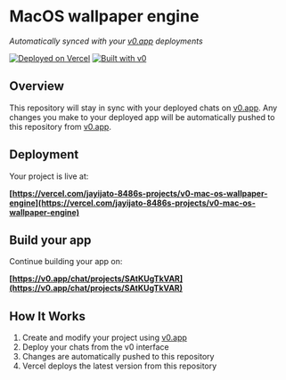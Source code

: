 # MacOS wallpaper engine

*Automatically synced with your [v0.app](https://v0.app) deployments*

[![Deployed on Vercel](https://img.shields.io/badge/Deployed%20on-Vercel-black?style=for-the-badge&logo=vercel)](https://vercel.com/jayijato-8486s-projects/v0-mac-os-wallpaper-engine)
[![Built with v0](https://img.shields.io/badge/Built%20with-v0.app-black?style=for-the-badge)](https://v0.app/chat/projects/SAtKUgTkVAR)

## Overview

This repository will stay in sync with your deployed chats on [v0.app](https://v0.app).
Any changes you make to your deployed app will be automatically pushed to this repository from [v0.app](https://v0.app).

## Deployment

Your project is live at:

**[https://vercel.com/jayijato-8486s-projects/v0-mac-os-wallpaper-engine](https://vercel.com/jayijato-8486s-projects/v0-mac-os-wallpaper-engine)**

## Build your app

Continue building your app on:

**[https://v0.app/chat/projects/SAtKUgTkVAR](https://v0.app/chat/projects/SAtKUgTkVAR)**

## How It Works

1. Create and modify your project using [v0.app](https://v0.app)
2. Deploy your chats from the v0 interface
3. Changes are automatically pushed to this repository
4. Vercel deploys the latest version from this repository